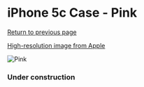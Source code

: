 # iPhone 5c Case - Pink

[Return to previous page](/iphone_5c)

[High-resolution image from Apple](https://store.storeimages.cdn-apple.com/8756/as-images.apple.com/is/MF036?wid=4500&hei=4500&fmt=png)

<div style="width: 384px"><img src="/everypreview/MF036.png" alt="Pink"></div>

### Under construction
